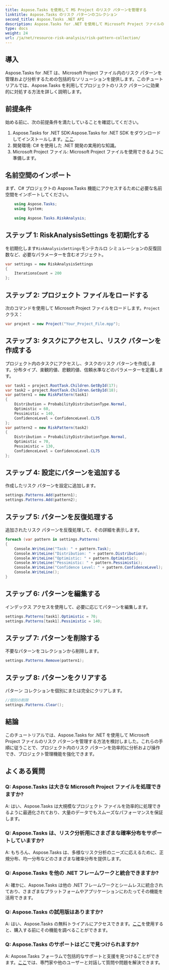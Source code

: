 ```yaml
---
title: Aspose.Tasks を使用して MS Project のリスク パターンを管理する
linktitle: Aspose.Tasks のリスク パターンのコレクション
second_title: Aspose.Tasks .NET API
description: Aspose.Tasks for .NET を使用して Microsoft Project ファイルのリスク パターンを効果的に分析および操作する方法を学びます。
type: docs
weight: 24
url: /ja/net/resource-risk-analysis/risk-pattern-collection/
---
```

## 導入
Aspose.Tasks for .NET は、Microsoft Project ファイル内のリスク パターンを管理および分析するための包括的なソリューションを提供します。このチュートリアルでは、Aspose.Tasks を利用してプロジェクトのリスク パターンに効果的に対処する方法を詳しく説明します。
## 前提条件
始める前に、次の前提条件を満たしていることを確認してください。
1.  Aspose.Tasks for .NET SDK:Aspose.Tasks for .NET SDK をダウンロードしてインストールします。[ここ](https://releases.aspose.com/tasks/net/).
2. 開発環境: C# を使用した .NET 開発の実用的な知識。
3. Microsoft Project ファイル: Microsoft Project ファイルを使用できるように準備します。

## 名前空間のインポート
まず、C# プロジェクトの Aspose.Tasks 機能にアクセスするために必要な名前空間をインポートしてください。
```csharp
    using Aspose.Tasks;
    using System;
    
    using Aspose.Tasks.RiskAnalysis;
```
## ステップ 1: RiskAnalysisSettings を初期化する
を初期化します`RiskAnalysisSettings`モンテカルロ シミュレーションの反復回数など、必要なパラメーターを含むオブジェクト。
```csharp
var settings = new RiskAnalysisSettings
{
    IterationsCount = 200
};
```
## ステップ 2: プロジェクト ファイルをロードする
次のコマンドを使用して Microsoft Project ファイルをロードします。`Project`クラス：
```csharp
var project = new Project("Your_Project_File.mpp");
```
## ステップ 3: タスクにアクセスし、リスク パターンを作成する
プロジェクト内のタスクにアクセスし、タスクのリスク パターンを作成します。分布タイプ、楽観的値、悲観的値、信頼水準などのパラメーターを定義します。
```csharp
var task1 = project.RootTask.Children.GetById(17);
var task2 = project.RootTask.Children.GetById(18);
var pattern1 = new RiskPattern(task1)
{
    Distribution = ProbabilityDistributionType.Normal,
    Optimistic = 60,
    Pessimistic = 140,
    ConfidenceLevel = ConfidenceLevel.CL75
};
var pattern2 = new RiskPattern(task2)
{
    Distribution = ProbabilityDistributionType.Normal,
    Optimistic = 70,
    Pessimistic = 130,
    ConfidenceLevel = ConfidenceLevel.CL75
};
```
## ステップ 4: 設定にパターンを追加する
作成したリスク パターンを設定に追加します。
```csharp
settings.Patterns.Add(pattern1);
settings.Patterns.Add(pattern2);
```
## ステップ 5: パターンを反復処理する
追加されたリスク パターンを反復処理して、その詳細を表示します。
```csharp
foreach (var pattern in settings.Patterns)
{
    Console.WriteLine("Task: " + pattern.Task);
    Console.WriteLine("Distribution: " + pattern.Distribution);
    Console.WriteLine("Optimistic: " + pattern.Optimistic);
    Console.WriteLine("Pessimistic: " + pattern.Pessimistic);
    Console.WriteLine("Confidence Level: " + pattern.ConfidenceLevel);
    Console.WriteLine();
}
```
## ステップ 6: パターンを編集する
インデックス アクセスを使用して、必要に応じてパターンを編集します。
```csharp
settings.Patterns[task1].Optimistic = 70;
settings.Patterns[task1].Pessimistic = 140;
```
## ステップ 7: パターンを削除する
不要なパターンをコレクションから削除します。
```csharp
settings.Patterns.Remove(pattern1);
```
## ステップ 8: パターンをクリアする
パターン コレクションを個別にまたは完全にクリアします。
```csharp
//個別の削除
settings.Patterns.Clear();
```

## 結論
このチュートリアルでは、Aspose.Tasks for .NET を使用して Microsoft Project ファイルのリスク パターンを管理する方法を検討しました。これらの手順に従うことで、プロジェクト内のリスク パターンを効率的に分析および操作でき、プロジェクト管理機能を強化できます。
## よくある質問
### Q: Aspose.Tasks は大きな Microsoft Project ファイルを処理できますか?
A: はい、Aspose.Tasks は大規模なプロジェクト ファイルを効率的に処理できるように最適化されており、大量のデータでもスムーズなパフォーマンスを保証します。
### Q: Aspose.Tasks は、リスク分析用にさまざまな確率分布をサポートしていますか?
A: もちろん、Aspose.Tasks は、多様なリスク分析のニーズに応えるために、正規分布、均一分布などのさまざまな確率分布を提供します。
### Q: Aspose.Tasks を他の .NET フレームワークと統合できますか?
A: 確かに、Aspose.Tasks は他の .NET フレームワークとシームレスに統合されており、さまざまなプラットフォームやアプリケーションにわたってその機能を活用できます。
### Q: Aspose.Tasks の試用版はありますか?
 A: はい、Aspose.Tasks の無料トライアルにアクセスできます。[ここ](https://releases.aspose.com/)を使用すると、購入する前にその機能を調べることができます。
### Q: Aspose.Tasks のサポートはどこで見つけられますか?
 A: Aspose.Tasks フォーラムで包括的なサポートと支援を見つけることができます。[ここ](https://forum.aspose.com/c/tasks/15)では、専門家や他のユーザーと対話して質問や問題を解決できます。